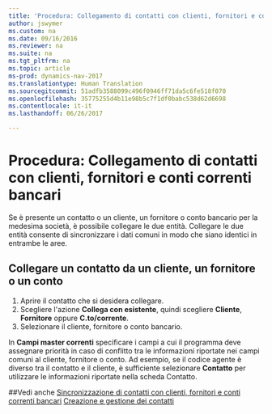 ```yaml
---
title: 'Procedura: Collegamento di contatti con clienti, fornitori e conti correnti bancari'
author: jswymer
ms.custom: na
ms.date: 09/16/2016
ms.reviewer: na
ms.suite: na
ms.tgt_pltfrm: na
ms.topic: article
ms-prod: dynamics-nav-2017
ms.translationtype: Human Translation
ms.sourcegitcommit: 51adfb3588099c496f0946ff71da5c6fe518f070
ms.openlocfilehash: 35775255d4b11e98b5c7f1df0babc538d62d6698
ms.contentlocale: it-it
ms.lasthandoff: 06/26/2017

---
```

# <a name="how-to-link-contacts-with-customers-vendors-and-bank-accounts"></a>Procedura: Collegamento di contatti con clienti, fornitori e conti correnti bancari
Se è presente un contatto o un cliente, un fornitore o conto bancario per la medesima società, è possibile collegare le due entità. Collegare le due entità consente di sincronizzare i dati comuni in modo che siano identici in entrambe le aree.

## <a name="link-a-contact-to-an-existing-customer-vendor-or-bank-account"></a>Collegare un contatto da un cliente, un fornitore o un conto
1. Aprire il contatto che si desidera collegare.
2. Scegliere l'azione **Collega con esistente**, quindi scegliere **Cliente**, **Fornitore** oppure **C.to/corrente**.
3. Selezionare il cliente, fornitore o conto bancario.

 In **Campi master correnti** specificare i campi a cui il programma deve assegnare priorità in caso di conflitto tra le informazioni riportate nei campi comuni al cliente, fornitore o conto. Ad esempio, se il codice agente è diverso tra il contatto e il cliente, è sufficiente selezionare **Contatto** per utilizzare le informazioni riportate nella scheda Contatto.


##<a name="see-also"></a>Vedi anche
[Sincronizzazione di contatti con clienti, fornitori e conti correnti bancari](marketing-synchronize-contacts-customers-vendors-bank-accounts.md)
[Creazione e gestione dei contatti](marketing-contacts.md)  

